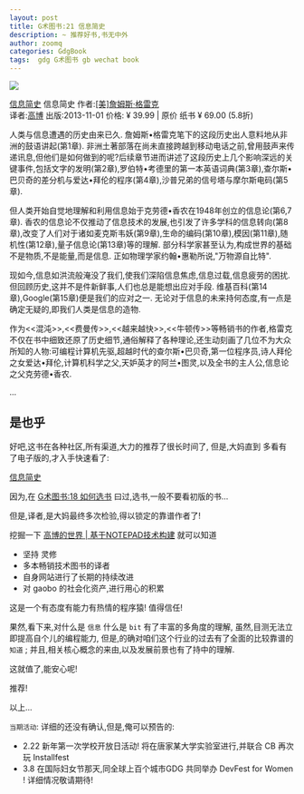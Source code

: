 ```yaml
---
layout: post
title: G术图书:21 信息简史
description: ~ 推荐好书,书无中外
author: zoomq
categories: GdgBook
tags:  gdg G术图书 gb wechat book
---
```



![](http://img3.douban.com/lpic/s27105530.jpg)

[信息简史](http://www.duokan.com/book/42974)
信息简史
作者:[[美]詹姆斯·格雷克](http://www.duokan.com/author/16425-1-1)   
译者:[高博](http://gao.bo/)
出版:2013-11-01
价格: ¥ 39.99 | 原价 纸书 ¥ 69.00 (5.8折) 



人类与信息遭遇的历史由来已久. 詹姆斯•格雷克笔下的这段历史出人意料地从非洲的鼓语讲起(第1章). 非洲土著部落在尚未直接跨越到移动电话之前,曾用鼓声来传递讯息,但他们是如何做到的呢?后续章节进而讲述了这段历史上几个影响深远的关键事件,包括文字的发明(第2章),罗伯特•考德里的第一本英语词典(第3章),查尔斯•巴贝奇的差分机与爱达•拜伦的程序(第4章),沙普兄弟的信号塔与摩尔斯电码(第5章). 

<!--more-->

但人类开始自觉地理解和利用信息始于克劳德•香农在1948年创立的信息论(第6,7章). 香农的信息论不仅推动了信息技术的发展,也引发了许多学科的信息转向(第8章),改变了人们对于诸如麦克斯韦妖(第9章),生命的编码(第10章),模因(第11章),随机性(第12章),量子信息论(第13章)等的理解. 部分科学家甚至认为,构成世界的基础不是物质,不是能量,而是信息. 正如物理学家约翰•惠勒所说,"万物源自比特". 

现如今,信息如洪流般淹没了我们,使我们深陷信息焦虑,信息过载,信息疲劳的困扰. 但回顾历史,这并不是件新鲜事,人们也总是能想出应对手段. 维基百科(第14章),Google(第15章)便是我们的应对之一. 无论对于信息的未来持何态度,有一点是确定无疑的,即我们人类是信息的造物. 

作为<<混沌>>,<<费曼传>>,<<越来越快>>,<<牛顿传>>等畅销书的作者,格雷克不仅在书中细致还原了历史细节,通俗解释了各种理论,还生动刻画了几位不为大众所知的人物:可编程计算机先驱,超越时代的查尔斯•巴贝奇,第一位程序员,诗人拜伦之女爱达•拜伦,计算机科学之父,天妒英才的阿兰•图灵,以及全书的主人公,信息论之父克劳德•香农. 

...

## 是也乎
好吧,这书在各种社区,所有渠道,大力的推荐了很长时间了,
但是,大妈直到 多看有了电子版的,才入手快速看了:

[信息简史](http://www.duokan.com/book/42974)

因为,在 [G术图书:18 如何选书](http://blog.zhgdg.org/2014-01/gb18-choice-book/)
曰过,选书,一般不要看初版的书...

但是,译者,是大妈最终多次检验,得以锁定的靠谱作者了!

挖掘一下 [高博的世界 | 基于NOTEPAD技术构建](http://gao.bo/) 就可以知道

- 坚持 灵修
- 多本畅销技术图书的译者
- 自身网站进行了长期的持续改进
- 对 gaobo 的社会化资产,进行用心的积累

这是一个有态度有能力有热情的程序猿! 值得信任!

果然,看下来,对什么是 `信息` 什么是 `bit` 有了丰富的多角度的理解,
虽然,目测无法立即提高自个儿的编程能力,
但是,的确对咱们这个行业的过去有了全面的比较靠谱的 `知道` ;
并且,相关核心概念的来由,以及发展前景也有了持中的理解.

这就值了,能安心呢!

推荐!

以上...

`当期活动`: 详细的还没有确认,但是,俺可以预告的:

+ 2.22 新年第一次学校开放日活动! 将在唐家某大学实验室进行,并联合 CB 再次玩 Installfest
+ 3.8 在国际妇女节那天,同全球上百个城市GDG 共同举办 DevFest for Women ! 详细情况敬请期待!

